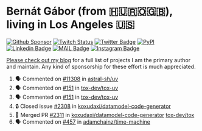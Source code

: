 # Bernát Gábor (from 🇭🇺🇷🇴🇬🇧), living in Los Angeles 🇺🇸

[![Github Sponsor](https://img.shields.io/static/v1?label=Sponsor&message=%E2%9D%A4&logo=GitHub&link=https://github.com/sponsors/gaborbernat&style=flat-square)](https://github.com/sponsors/gaborbernat)
[![Twitch Status](https://img.shields.io/twitch/status/gaborbernat?style=flat-square)](https://www.twitch.tv/gaborbernat)
[![Twitter Badge](https://img.shields.io/badge/-@gjbernat-1ca0f1?style=flat-square&labelColor=1ca0f1&logo=twitter&logoColor=white&link=https://twitter.com/gjbernat)](https://twitter.com/gjbernat)
[![PyPI](https://img.shields.io/badge/-gaborbernat-0073b7?style=flat-square&logo=Python&logoColor=white&link=https://pypi.org/user/gaborbernat/)](https://pypi.org/user/gaborbernat/)
[![Linkedin Badge](https://img.shields.io/badge/-gaborbernat-blue?style=flat-square&logo=Linkedin&logoColor=white&link=https://www.linkedin.com/in/gaborbernat/)](https://www.linkedin.com/in/gaborbernat/)
[![MAIL Badge](https://img.shields.io/badge/-gaborjbernat@gmail.com-c14438?style=flat-square&logo=Gmail&logoColor=white&link=mailto:gaborjbernat@gmail.com)](mailto:gaborjbernat@gmail.com)
[![Instagram Badge](https://img.shields.io/badge/-@gabor__bernat-845EC2?style=flat-square&labelColor=white&logo=Instagram&link=https://instagram.com/gabor_bernat/)](https://instagram.com/gabor_bernat)

[Please check out my blog](https://bernat.tech/about/) for a full list of projects I am the primary author and maintain.
Any kind of sponsorship for these effort is much appreciated.

<!--START_SECTION:activity-->

1. 🗣 Commented on [#11308](https://github.com/astral-sh/uv/issues/11308#issuecomment-2646445948) in [astral-sh/uv](https://github.com/astral-sh/uv)
2. 🗣 Commented on [#151](https://github.com/tox-dev/tox-uv/issues/151#issuecomment-2644551890) in [tox-dev/tox-uv](https://github.com/tox-dev/tox-uv)
3. 🗣 Commented on [#151](https://github.com/tox-dev/tox-uv/issues/151#issuecomment-2644336300) in [tox-dev/tox-uv](https://github.com/tox-dev/tox-uv)
4. 🔒 Closed issue [#2308](https://github.com/koxudaxi/datamodel-code-generator/issues/2308) in [koxudaxi/datamodel-code-generator](https://github.com/koxudaxi/datamodel-code-generator)
5. 🎉 Merged PR [#2311](https://github.com/koxudaxi/datamodel-code-generator/pull/2311) in [koxudaxi/datamodel-code-generator](https://github.com/koxudaxi/datamodel-code-generator)
   [tox-dev/tox](https://github.com/tox-dev/tox)
5. 🗣 Commented on [#457](https://github.com/adamchainz/time-machine/pull/457#issuecomment-2197730644) in
[adamchainz/time-machine](https://github.com/adamchainz/time-machine)
<!--END_SECTION:activity-->
